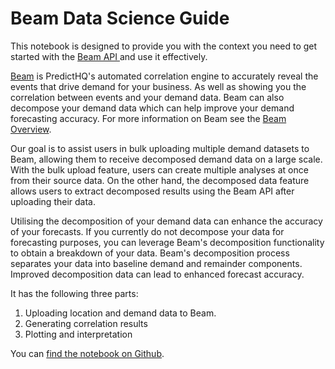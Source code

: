 # Beam Data Science Guide

This notebook is designed to provide you with the context you need to get started with the [Beam API ](https://docs.predicthq.com/resources/beam)and use it effectively.

[Beam](https://www.predicthq.com/beam) is PredictHQ's automated correlation engine to accurately reveal the events that drive demand for your business. As well as showing you the correlation between events and your demand data. Beam can also decompose your demand data which can help improve your demand forecasting accuracy. For more information on Beam see the [Beam Overview](https://www.predicthq.com/support/beam-overview).

Our goal is to assist users in bulk uploading multiple demand datasets to Beam, allowing them to receive decomposed demand data on a large scale. With the bulk upload feature, users can create multiple analyses at once from their source data. On the other hand, the decomposed data feature allows users to extract decomposed results using the Beam API after uploading their data.

Utilising the decomposition of your demand data can enhance the accuracy of your forecasts. If you currently do not decompose your data for forecasting purposes, you can leverage Beam's decomposition functionality to obtain a breakdown of your data. Beam's decomposition process separates your data into baseline demand and remainder components. Improved decomposition data can lead to enhanced forecast accuracy.

It has the following three parts:

1. Uploading location and demand data to Beam.
2. Generating correlation results
3. Plotting and interpretation

You can [find the notebook on Github](https://github.com/predicthq/phq-data-science-docs/blob/beam-api/beam-api-notebook/Creating\_analyses\_with\_demand\_data.ipynb).
